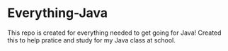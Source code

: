 # Everything-Java
This repo is created for everything needed to get going for Java!
Created this to help pratice and study for my Java class at school.
